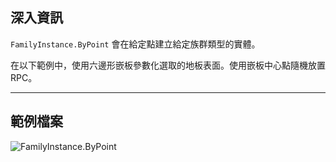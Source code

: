 ## 深入資訊
`FamilyInstance.ByPoint` 會在給定點建立給定族群類型的實體。

在以下範例中，使用六邊形嵌板參數化選取的地板表面。使用嵌板中心點隨機放置 RPC。
___
## 範例檔案

![FamilyInstance.ByPoint](./Revit.Elements.FamilyInstance.ByPoint_img.jpg)
